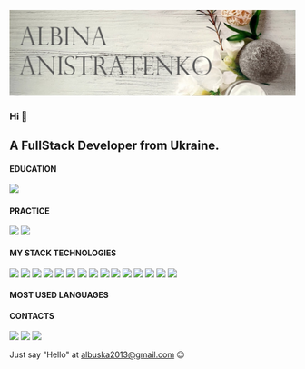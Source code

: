 ![](https://github.com/albuska/albuska/blob/main/image/dcccv.jpg)

<h3>Hi 👋 </h3>

<h2> 
A FullStack Developer from Ukraine.
</h2>

<h4><b>EDUCATION</b></h4>

<img src="https://img.shields.io/badge/goit-00008B?style=for-the-badge&logo=goit&logoColor=white"/> 

<h4><b>PRACTICE</b></h4>

<img src="https://img.shields.io/badge/freecodecamp-008000?style=for-the-badge&logo=freecodecamp&logoColor=white"/> <img src="https://img.shields.io/badge/codewars-8B0000?style=for-the-badge&logo=Codewars&logoColor=white" />

<h4><b>MY STACK TECHNOLOGIES</b></h4>

<img src="https://img.shields.io/badge/Figma-FF0000?style=for-the-badge&logo=figma&logoColor=white" /> <img src="https://img.shields.io/badge/VSCode-0078D4?style=for-the-badge&logo=visual%20studio%20code&logoColor=white"/>  <img src="https://img.shields.io/badge/sublime_text-%23575757.svg?&style=for-the-badge&logo=sublime-text&logoColor=important"/> <img src="https://img.shields.io/badge/HTML5-E34F26?style=for-the-badge&logo=html5&logoColor=white"/>  <img src="https://img.shields.io/badge/CSS3-1572B6?style=for-the-badge&logo=css3&logoColor=white"/> <img src="https://img.shields.io/badge/JavaScript-323330?style=for-the-badge&logo=javascript&logoColor=F7DF1E"/>
<img src="https://img.shields.io/badge/json-5E5C5C?style=for-the-badge&logo=json&logoColor=white"/> <img src="https://img.shields.io/badge/TypeScript-007ACC?style=for-the-badge&logo=typescript&logoColor=white"/> <img src="https://img.shields.io/badge/prettier-1A2C34?style=for-the-badge&logo=prettier&logoColor=F7BA3E"/>   <img src="https://img.shields.io/badge/GitHub-100000?style=for-the-badge&logo=github&logoColor=white"/>  <img src="https://img.shields.io/badge/GNU%20Bash-4EAA25?style=for-the-badge&logo=GNU%20Bash&logoColor=white"/> <img src="https://img.shields.io/badge/AngularJS-E23237?style=for-the-badge&logo=angularjs&logoColor=white"/> <img src="https://img.shields.io/badge/React-20232A?style=for-the-badge&logo=react&logoColor=61DAFB"/> <img src="https://img.shields.io/badge/Node.js-339933?style=for-the-badge&logo=nodedotjs&logoColor=white"/> <img src="https://img.shields.io/badge/Lodash-3492FF?style=for-the-badge&logo=lodash&logoColor=white"/>

<h4><b>MOST USED LANGUAGES</b></h4>

<h4><b>CONTACTS</b></h4>

<a href="https://www.facebook.com/profile.php?id=100013549366723"><img src="https://img.shields.io/badge/Facebook-1877F2?style=for-the-badge&logo=facebook&logoColor=white"/></a> <a href="https://www.instagram.com/albusichka/"><img src="https://img.shields.io/badge/Instagram-E4405F?style=for-the-badge&logo=instagram&logoColor=white"/></a> <a href="https://www.linkedin.com/in/albina-anistratenko-7063b4256/"><img src="https://img.shields.io/badge/LinkedIn-0077B5?style=for-the-badge&logo=linkedin&logoColor=white"/></a>

<p>Just say "Hello" at <a href="#">albuska2013@gmail.com</a> 😉</p>

